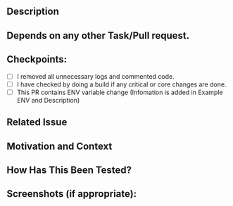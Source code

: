 <!--- Provide a general summary of your changes in the Title above -->

## Description

<!--- Describe your changes in detail -->
<!--- Describe change that is affecting existing feature -->

## Depends on any other Task/Pull request.
<!--- Add the Pull request links if it depends on any Pull request -->
<!--- Add the Task links if it depends on any task -->

## Checkpoints:
- [ ] I removed all unnecessary logs and commented code.
- [ ] I have checked by doing a build if any critical or core changes are done.
- [ ] This PR contains ENV variable change (Infomation is added in Example ENV and Description)

## Related Issue

<!--- Please link to the issue here: (clickup task link) -->

## Motivation and Context

<!--- Why is this change required? What problem does it solve? -->
<!--- If it fixes an open issue, please link to the issue here. -->

## How Has This Been Tested?

<!--- Please describe in detail how you tested your changes. -->
<!--- Include details of your testing environment, and the tests you ran to -->
<!--- see how your change affects other areas of the code, etc. -->

## Screenshots (if appropriate):

